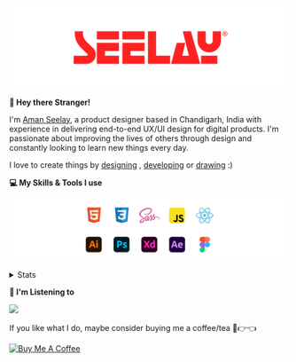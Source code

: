 [![banner](./images/seelay.svg)](https://www.seelay.in)

**👋 Hey there Stranger!**

I'm [Aman Seelay](https://www.seelay.in), a product designer based in Chandigarh, India with experience in delivering end-to-end UX/UI design for digital products. I'm passionate about improving the lives of others through design and constantly looking to learn new things every day.

I love to create things by [designing](https://www.seelay.in/#work) , [developing](https://www.seelay.in/#projects) or [drawing](https://art.seelay.in) :)

**💻 My Skills & Tools I use**

[![banner](./images/skills&tools.svg)](https://www.seelay.in/about)

<details>
  <summary>Stats</summary>

---

<!--START_SECTION:waka-->
![Profile Views](http://img.shields.io/badge/Profile%20Views-8-blue)

**🐱 My GitHub Data** 

> 📦 484.7 kB Used in GitHub's Storage 
 > 
> 🏆 592 Contributions in the Year 2023
 > 
> 💼 Opted to Hire
 > 
> 📜 1 Public Repository 
 > 
> 🔑 42 Private Repository 
 > 
**I'm a Night 🦉** 

```text
🌞 Morning                296 commits         ████░░░░░░░░░░░░░░░░░░░░░   17.23 % 
🌆 Daytime                290 commits         ████░░░░░░░░░░░░░░░░░░░░░   16.88 % 
🌃 Evening                509 commits         ███████░░░░░░░░░░░░░░░░░░   29.63 % 
🌙 Night                  623 commits         █████████░░░░░░░░░░░░░░░░   36.26 % 
```
📅 **I'm Most Productive on Sunday** 

```text
Monday                   214 commits         ███░░░░░░░░░░░░░░░░░░░░░░   12.46 % 
Tuesday                  291 commits         ████░░░░░░░░░░░░░░░░░░░░░   16.94 % 
Wednesday                152 commits         ██░░░░░░░░░░░░░░░░░░░░░░░   08.85 % 
Thursday                 262 commits         ████░░░░░░░░░░░░░░░░░░░░░   15.25 % 
Friday                   205 commits         ███░░░░░░░░░░░░░░░░░░░░░░   11.93 % 
Saturday                 270 commits         ████░░░░░░░░░░░░░░░░░░░░░   15.72 % 
Sunday                   324 commits         █████░░░░░░░░░░░░░░░░░░░░   18.86 % 
```


📊 **This Week I Spent My Time On** 

```text
🕑︎ Time Zone: Asia/Kolkata

💬 Programming Languages: 
Other                    2 hrs 11 mins       ████████████████████████░   94.46 % 
JavaScript               4 mins              █░░░░░░░░░░░░░░░░░░░░░░░░   03.02 % 
JSON                     3 mins              █░░░░░░░░░░░░░░░░░░░░░░░░   02.51 % 

🔥 Editors: 
Chrome                   1 hr 55 mins        █████████████████████░░░░   83.07 % 
Edge                     15 mins             ███░░░░░░░░░░░░░░░░░░░░░░   11.40 % 
VS Code                  7 mins              █░░░░░░░░░░░░░░░░░░░░░░░░   05.54 % 

💻 Operating System: 
Windows                  2 hrs 19 mins       █████████████████████████   100.00 % 
```

**I Mostly Code in JavaScript** 

```text
JavaScript               28 repos            ████████████████░░░░░░░░░   63.64 % 
TypeScript               13 repos            ███████░░░░░░░░░░░░░░░░░░   29.55 % 
Java                     3 repos             ██░░░░░░░░░░░░░░░░░░░░░░░   06.82 % 
```




 Last Updated on 25/11/2023 06:37:32 UTC
<!--END_SECTION:waka-->

---

 </details>

**🎵 I'm Listening to**

<object data="https://now-play.vercel.app/api/generate?uid=7a17a86e-d6b7-43b5-8d9c-1d6dae42a779" >

  <img src="https://now-play.vercel.app/api/generate?uid=7a17a86e-d6b7-43b5-8d9c-1d6dae42a779" />

</object>

If you like what I do, maybe consider buying me a coffee/tea 🥺👉👈

<a href="https://www.buymeacoffee.com/seelay" target="_blank"><img src="https://cdn.buymeacoffee.com/buttons/v2/default-red.png" alt="Buy Me A Coffee" width="150" ></a>
